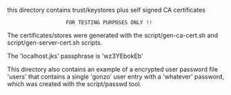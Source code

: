 this directory contains trust/keystores plus self signed CA certificates

                       FOR TESTING PURPOSES ONLY !!

The certificates/stores were generated with the script/gen-ca-cert.sh and
script/gen-server-cert.sh scripts.

The 'localhost.jks' passphrase is 'wz3YEbokEb'

This directory also contains an example of a encrypted user password file 
'users' that contains a single 'gonzo' user entry with a 'whatever' password,
which was created with the script/passwd tool. 
